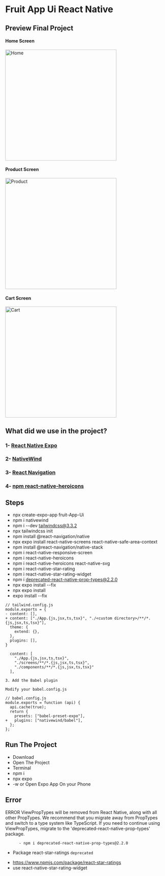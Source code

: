 # Fruit App Ui React Native

## Preview Final Project

#### Home Screen

<img src="./preview/homescreen.jpg" style="width:350px;" alt=" Home" />

#### Product Screen

<img src="./preview/productscreen.jpg" style="width:350px;" alt=" Product" />

#### Cart Screen

<img src="./preview/cartscreen.jpg" style="width:350px;" alt=" Cart" />


## What did we use in the project?
### 1- [React Native Expo](https://reactnative.dev/)
### 2- [NativeWind](https://www.nativewind.dev/)
### 3- [React Navigation](https://reactnavigation.org/)
### 4- [npm react-native-heroicons](https://www.npmjs.com/package/react-native-heroicons)

## Steps
- npx create-expo-app fruit-App-Ui
- npm i nativewind
- npm i --dev tailwindcss@3.3.2
- npx tailwindcss init
- npm install @react-navigation/native
- npx expo install react-native-screens react-native-safe-area-context
- npm install @react-navigation/native-stack
- npm i react-native-responsive-screen
- npm i react-native-heroicons
- npm i react-native-heroicons react-native-svg
- npm i react-native-star-rating
- npm i react-native-star-rating-widget
- npm i deprecated-react-native-prop-types@2.2.0
- npx expo install --fix
- npx expo install
- expo install --fix
```
// tailwind.config.js
module.exports = {
- content: [],
+ content: ["./App.{js,jsx,ts,tsx}", "./<custom directory>/**/*.{js,jsx,ts,tsx}"],
  theme: {
    extend: {},
  },
  plugins: [],
}

  content: [
    "./App.{js,jsx,ts,tsx}", 
    "./screens/**/*.{js,jsx,ts,tsx}",
    "./components/**/*.{js,jsx,ts,tsx}"
  ],

3. Add the Babel plugin

Modify your babel.config.js

// babel.config.js
module.exports = function (api) {
  api.cache(true);
  return {
    presets: ["babel-preset-expo"],
+   plugins: ["nativewind/babel"],
  };
};
```

## Run The Project
- Download
- Open The Project
- Terminal
- npm i
- npx expo
- -w or Open Expo App On your Phone


## Error
ERROR  ViewPropTypes will be removed from React Native, along with all other PropTypes. We recommend that you migrate away from PropTypes and switch to a type system like TypeScript. If you need to continue using ViewPropTypes, migrate to the 'deprecated-react-native-prop-types' package.

          - npm i deprecated-react-native-prop-types@2.2.0

* Package react-star-ratings `deprecated`
- https://www.npmjs.com/package/react-star-ratings
- use react-native-star-rating-widget
